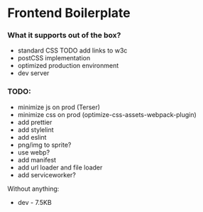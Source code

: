 # Frontend Boilerplate

### What it supports out of the box?
- standard CSS TODO add links to w3c
- postCSS implementation
- optimized production environment
- dev server

### TODO:
- minimize js on prod (Terser)
- minimize css on prod (optimize-css-assets-webpack-plugin)
- add prettier
- add stylelint
- add eslint
- png/img to sprite?
- use webp?
- add manifest
- add url loader and file loader
- add serviceworker?

Without anything:
- dev - 7.5KB